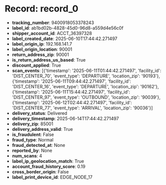 # Record: record_0

- **tracking_number**: 9400918053378243
- **label_id**: ab1bd02b-4828-45d0-96d8-a559d4e56c0f
- **shipper_account_id**: ACCT_36397328
- **label_created_date**: 2025-06-10T17:44:42.271497
- **label_origin_ip**: 192.168.141.7
- **label_origin_location**: 90001
- **return_address_zip**: 90001
- **is_return_address_us_based**: True
- **discount_applied**: True
- **scan_events**: [{'timestamp': '2025-06-11T01:44:42.271497', 'facility_id': 'DIST_CENTER_70', 'event_type': 'DEPARTURE', 'location_zip': '90193'}, {'timestamp': '2025-06-11T09:44:42.271497', 'facility_id': 'DIST_CENTER_16', 'event_type': 'DEPARTURE', 'location_zip': '90162'}, {'timestamp': '2025-06-11T15:44:42.271497', 'facility_id': 'DIST_CENTER_97', 'event_type': 'OUTBOUND', 'location_zip': '90039'}, {'timestamp': '2025-06-12T02:44:42.271497', 'facility_id': 'DIST_CENTER_77', 'event_type': 'ARRIVAL', 'location_zip': '90036'}]
- **delivery_status**: Delivered
- **delivery_timestamp**: 2025-06-14T17:44:42.271497
- **delivery_zip**: 85001
- **delivery_address_valid**: True
- **is_fraudulent**: False
- **fraud_type**: Normal
- **fraud_detected_at**: None
- **reported_by**: None
- **num_scans**: 4
- **label_ip_geolocation_match**: True
- **account_fraud_history_score**: 0.19
- **cross_border_origin**: False
- **label_print_device_id**: EDGE_NODE_17